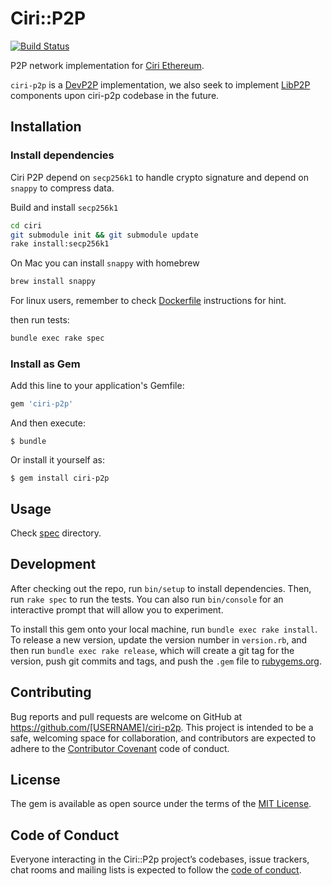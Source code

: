 # Ciri::P2P 
[![Build Status](https://travis-ci.org/ciri-ethereum/ciri-p2p.svg?branch=master)](https://travis-ci.org/ciri-ethereum/ciri-p2p)

P2P network implementation for [Ciri Ethereum](https://github.com/ciri-ethereum/ciri).

`ciri-p2p` is a [DevP2P](https://github.com/ethereum/devp2p) implementation, we also seek to implement [LibP2P](https://github.com/libp2p/libp2p) components upon ciri-p2p codebase in the future.

## Installation

### Install dependencies

Ciri P2P depend on `secp256k1` to handle crypto signature and depend on `snappy` to compress data.

Build and install `secp256k1`

``` bash
cd ciri
git submodule init && git submodule update
rake install:secp256k1
```

On Mac you can install `snappy` with homebrew

``` bash
brew install snappy
```

For linux users, remember to check [Dockerfile](/docker) instructions for hint.

then run tests: 
``` bash
bundle exec rake spec
```

### Install as Gem

Add this line to your application's Gemfile:

```ruby
gem 'ciri-p2p'
```

And then execute:

    $ bundle

Or install it yourself as:

    $ gem install ciri-p2p

## Usage

Check [spec](https://github.com/ciri-ethereum/ciri-p2p/tree/master/spec) directory.

## Development

After checking out the repo, run `bin/setup` to install dependencies. Then, run `rake spec` to run the tests. You can also run `bin/console` for an interactive prompt that will allow you to experiment.

To install this gem onto your local machine, run `bundle exec rake install`. To release a new version, update the version number in `version.rb`, and then run `bundle exec rake release`, which will create a git tag for the version, push git commits and tags, and push the `.gem` file to [rubygems.org](https://rubygems.org).

## Contributing

Bug reports and pull requests are welcome on GitHub at https://github.com/[USERNAME]/ciri-p2p. This project is intended to be a safe, welcoming space for collaboration, and contributors are expected to adhere to the [Contributor Covenant](http://contributor-covenant.org) code of conduct.

## License

The gem is available as open source under the terms of the [MIT License](https://opensource.org/licenses/MIT).

## Code of Conduct

Everyone interacting in the Ciri::P2p project’s codebases, issue trackers, chat rooms and mailing lists is expected to follow the [code of conduct](https://github.com/[USERNAME]/ciri-p2p/blob/master/CODE_OF_CONDUCT.md).

